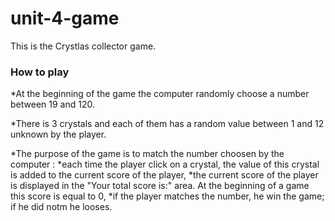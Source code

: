 # unit-4-game

This is the Crystlas collector game.

### How to play
*At the beginning of the game the computer randomly choose a number between 19 and 120.

*There is 3 crystals and each of them has a random value between 1 and 12 unknown by the player.

*The purpose of the game is to match the number choosen by the computer :
    *each time the player click on a crystal, the value of this crystal is added to the current score of the player,
    *the current score of the player is displayed in the "Your total score is:" area. At the beginning of a game this score is equal to 0,
    *if the player matches the number, he win the game; if he did notm he looses.
